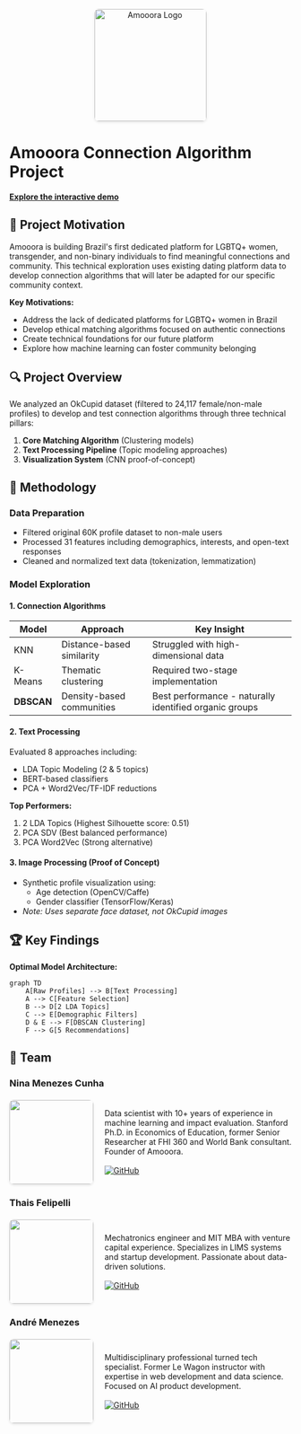 <p align="center">
  <img src="https://ninamcunha.github.io/my-portfolio/images/icon_amooora.jpg" width="200" alt="Amooora Logo" style="border-radius: 8px; box-shadow: 0 2px 4px rgba(0,0,0,0.1);">
</p>

# Amooora Connection Algorithm Project

**[Explore the interactive demo](https://amooora.streamlit.app/)**

## 🌈 Project Motivation

Amooora is building Brazil's first dedicated platform for LGBTQ+ women, transgender, and non-binary individuals to find meaningful connections and community. This technical exploration uses existing dating platform data to develop connection algorithms that will later be adapted for our specific community context.

**Key Motivations:**
- Address the lack of dedicated platforms for LGBTQ+ women in Brazil
- Develop ethical matching algorithms focused on authentic connections
- Create technical foundations for our future platform
- Explore how machine learning can foster community belonging

## 🔍 Project Overview

We analyzed an OkCupid dataset (filtered to 24,117 female/non-male profiles) to develop and test connection algorithms through three technical pillars:

1. **Core Matching Algorithm** (Clustering models)
2. **Text Processing Pipeline** (Topic modeling approaches)
3. **Visualization System** (CNN proof-of-concept)

## 🧠 Methodology

### Data Preparation
- Filtered original 60K profile dataset to non-male users
- Processed 31 features including demographics, interests, and open-text responses
- Cleaned and normalized text data (tokenization, lemmatization)

### Model Exploration

#### 1. Connection Algorithms
| Model | Approach | Key Insight |
|-------|----------|-------------|
| KNN | Distance-based similarity | Struggled with high-dimensional data |
| K-Means | Thematic clustering | Required two-stage implementation |
| **DBSCAN** | Density-based communities | Best performance - naturally identified organic groups |

#### 2. Text Processing
Evaluated 8 approaches including:
- LDA Topic Modeling (2 & 5 topics)
- BERT-based classifiers
- PCA + Word2Vec/TF-IDF reductions

**Top Performers:**
1. 2 LDA Topics (Highest Silhouette score: 0.51)
2. PCA SDV (Best balanced performance)
3. PCA Word2Vec (Strong alternative)

#### 3. Image Processing (Proof of Concept)
- Synthetic profile visualization using:
  - Age detection (OpenCV/Caffe)
  - Gender classifier (TensorFlow/Keras)
- *Note: Uses separate face dataset, not OkCupid images*

## 🏆 Key Findings

**Optimal Model Architecture:**
```mermaid
graph TD
    A[Raw Profiles] --> B[Text Processing]
    A --> C[Feature Selection]
    B --> D[2 LDA Topics]
    C --> E[Demographic Filters]
    D & E --> F[DBSCAN Clustering]
    F --> G[5 Recommendations]
``` 
## 👥 Team

### Nina Menezes Cunha
<div style="display: flex; align-items: center; gap: 20px; margin: 20px 0;">
  <img src="images/img_nina" width="150" style="border-radius: 8px; box-shadow: 0 2px 4px rgba(0,0,0,0.1);">
  <div>
    Data scientist with 10+ years of experience in machine learning and impact evaluation. Stanford Ph.D. in Economics of Education, former Senior Researcher at FHI 360 and World Bank consultant. Founder of Amooora.
    <br><br>
    <a href="https://github.com/ninamcunha" target="_blank">
      <img src="https://img.shields.io/badge/GitHub-Profile-blue?style=flat&logo=github" alt="GitHub">
    </a>
  </div>
</div>

### Thais Felipelli
<div style="display: flex; align-items: center; gap: 20px; margin: 20px 0;">
  <img src="images/img_thais" width="150" style="border-radius: 8px; box-shadow: 0 2px 4px rgba(0,0,0,0.1);">
  <div>
    Mechatronics engineer and MIT MBA with venture capital experience. Specializes in LIMS systems and startup development. Passionate about data-driven solutions.
    <br><br>
    <a href="https://github.com/tfelipelli" target="_blank">
      <img src="https://img.shields.io/badge/GitHub-Profile-blue?style=flat&logo=github" alt="GitHub">
    </a>
  </div>
</div>

### André Menezes
<div style="display: flex; align-items: center; gap: 20px; margin: 20px 0;">
  <img src="images/img_andre" width="150" style="border-radius: 8px; box-shadow: 0 2px 4px rgba(0,0,0,0.1);">
  <div>
    Multidisciplinary professional turned tech specialist. Former Le Wagon instructor with expertise in web development and data science. Focused on AI product development.
    <br><br>
    <a href="https://github.com/dedemenezes" target="_blank">
      <img src="https://img.shields.io/badge/GitHub-Profile-blue?style=flat&logo=github" alt="GitHub">
    </a>
  </div>
</div>
